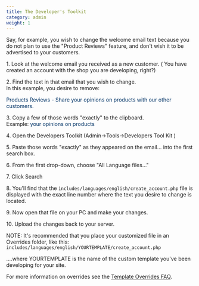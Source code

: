```yaml
---
title: The Developer's Toolkit
category: admin
weight: 1
---
```


Say, for example, you wish to change the welcome email text because you do not plan to use the "Product Reviews" feature, and don't wish it to be advertised to your customers.  

1\. Look at the welcome email you received as a new customer. ( You have created an account with the shop you are developing, right?)  

2\. Find the text in that email that you wish to change.  
In this example, you desire to remove:  

<font color="#003366">Products Reviews - Share your opinions on products with our other customers.</font>

3\. Copy a few of those words "exactly" to the clipboard.  
Example: <font color="#003366">your opinions on products</font>

</font>4\. Open the Developers Toolkit (Admin->Tools->Developers Tool Kit )  

5\. Paste those words "exactly" as they appeared on the email... into the first search box.  

6\. From the first drop-down, choose "All Language files..."  

7\. Click Search  

8\. You'll find that the `includes/languages/english/create_account.php` file is displayed with the exact line number where the text you desire to change is located.  

9\. Now open that file on your PC and make your changes.  

10\. Upload the changes back to your server.  

NOTE: It's recommended that you place your customized file in an Overrides folder, like this:  
`includes/languages/english/YOURTEMPLATE/create_account.php`

....where YOURTEMPLATE is the name of the custom template you've been developing for your site.  

For more information on overrides see the [Template Overrides FAQ](/user/template/template_overrides/).
